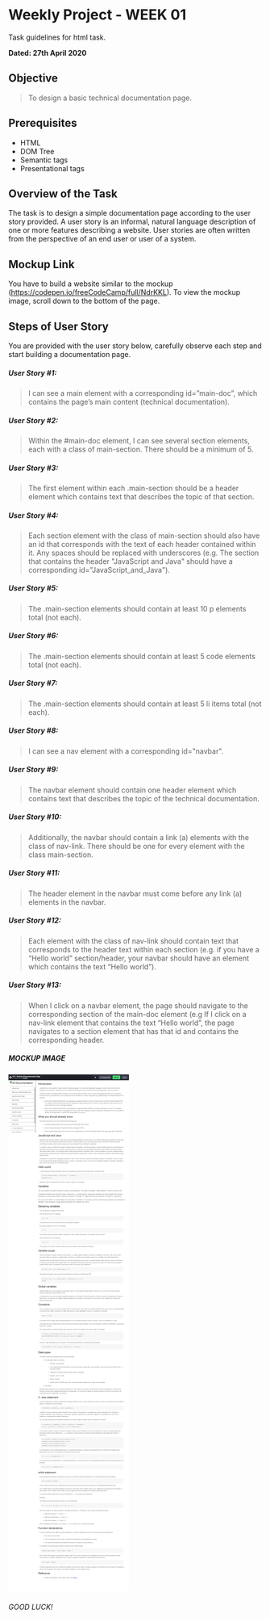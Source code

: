 # Weekly Project - WEEK 01

Task guidelines for html task.

**Dated: 27th April 2020**

## Objective
> To design a basic technical documentation page.

## Prerequisites 

- HTML 
- DOM Tree
- Semantic tags
- Presentational tags

## Overview of the Task

The task is to design a simple documentation page according to the user story provided. A user story is an informal, natural language description of one or more features describing a website. User stories are often written from the perspective of an end user or user of a system.

## Mockup Link

You have to build a website similar to the mockup (https://codepen.io/freeCodeCamp/full/NdrKKL). 
To view the mockup image, scroll down to the bottom of the page.

## Steps of User Story 

You are provided with the user story below, carefully observe each step and start building a documentation page.

##### User Story #1: 
> I can see a main element with a corresponding id=”main-doc”, which contains the page’s main content (technical documentation).

##### User Story #2:  
> Within the #main-doc element, I can see several section elements, each with a class of main-section. There should be a minimum of 5.

##### User Story #3:  
> The first element within each .main-section should be a header element which contains text that describes the topic of that section.

##### User Story #4: 
> Each section element with the class of main-section should also have an id that corresponds with the text of each header contained within it. Any spaces should be replaced with underscores (e.g. The section that contains the header "JavaScript and Java" should have a corresponding id="JavaScript_and_Java").

##### User Story #5:  
> The .main-section elements should contain at least 10 p elements total (not each).

##### User Story #6: 
> The .main-section elements should contain at least 5 code elements total (not each).

##### User Story #7: 
> The .main-section elements should contain at least 5 li items total (not each).

##### User Story #8: 
> I can see a nav element with a corresponding id="navbar". 

##### User Story #9: 
> The navbar element should contain one header element which contains text that describes the topic of the technical documentation.

##### User Story #10: 
> Additionally, the navbar should contain a link (a) elements with the class of nav-link. There should be one for every element with the class main-section.

##### User Story #11: 
> The header element in the navbar must come before any link (a) elements in the navbar.

##### User Story #12: 
> Each element with the class of nav-link should contain text that corresponds to the header text within each section (e.g. if you have a “Hello world” section/header, your navbar should have an element which contains the text “Hello world”).

##### User Story #13: 
> When I click on a navbar element, the page should navigate to the corresponding section of the main-doc element (e.g If I click on a nav-link element that contains the text “Hello world”, the page navigates to a section element that has that id and contains the corresponding header.

##### MOCKUP IMAGE

![MOCKUP](mockup/mockup-week01.png)

###### GOOD LUCK!
